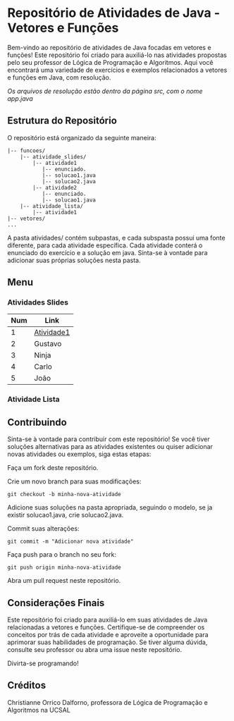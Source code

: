 # Repositório de Atividades de Java - Vetores e Funções
Bem-vindo ao repositório de atividades de Java focadas em vetores e funções! Este repositório foi criado para auxiliá-lo nas atividades propostas pelo seu professor de Lógica de Programação e Algoritmos. Aqui você encontrará uma variedade de exercícios e exemplos relacionados a vetores e funções em Java, com resolução. <br>

*Os arquivos de resolução estão dentro da página src, com o nome app.java*

## Estrutura do Repositório
O repositório está organizado da seguinte maneira:

```
|-- funcoes/
    |-- atividade_slides/
        |-- atividade1
           |-- enunciado.
           |-- solucao1.java
           |-- solucao2.java
        |-- atividade2
           |-- enunciado.
           |-- solucao1.java
    |-- atividade_lista/
        |-- atividade1
|-- vetores/
...
```
A pasta atividades/ contém subpastas, e cada subspasta possui uma fonte diferente, para cada atividade específica. Cada atividade conterá o enunciado do exercício e a solução em java. Sinta-se à vontade para adicionar suas próprias soluções nesta pasta.

## Menu

### Atividades Slides
Num | Link 
---|---
1 | [Atividade1](funcoes/atividades_slides/atividade1/solucao1/src/App.java) 
2 | Gustavo  
3 | Ninja
4 | Carlo
5 | João

### Atividade Lista

## Contribuindo
Sinta-se à vontade para contribuir com este repositório! Se você tiver soluções alternativas para as atividades existentes ou quiser adicionar novas atividades ou exemplos, siga estas etapas:

Faça um fork deste repositório.

Crie um novo branch para suas modificações:
```
git checkout -b minha-nova-atividade
```
Adicione suas soluções na pasta apropriada, seguindo o modelo, se ja existir solucao1.java, crie solucao2.java.

Commit suas alterações:
```
git commit -m "Adicionar nova atividade"  
```
Faça push para o branch no seu fork:
```
git push origin minha-nova-atividade
```
Abra um pull request neste repositório.

## Considerações Finais
Este repositório foi criado para auxiliá-lo em suas atividades de Java relacionadas a vetores e funções. Certifique-se de compreender os conceitos por trás de cada atividade e aproveite a oportunidade para aprimorar suas habilidades de programação. Se tiver alguma dúvida, consulte seu professor ou abra uma issue neste repositório.

Divirta-se programando!

## Créditos
Christianne Orrico Dalforno, professora de Lógica de Programação e Algoritmos na UCSAL
